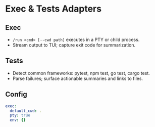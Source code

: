# Exec & Tests Adapters

## Exec
- `/run <cmd> [--cwd path]` executes in a PTY or child process.
- Stream output to TUI; capture exit code for summarization.

## Tests
- Detect common frameworks: pytest, npm test, go test, cargo test.
- Parse failures; surface actionable summaries and links to files.

## Config
```yaml
exec:
  default_cwd: .
  pty: true
  env: {}
```
